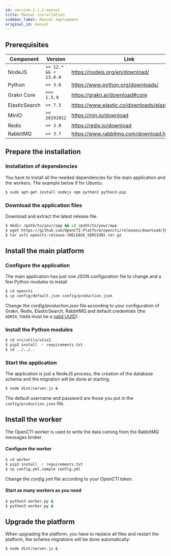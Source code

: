 ```yaml
---
id: version-2.1.2-manual
title: Manual installation
sidebar_label: Manual deployment
original_id: manual
---
```


## Prerequisites

| Component     | Version               | Link                                                      |
| ------------- |-----------------------| ----------------------------------------------------------|
| NodeJS        | `>= 12.* && < 13.0.0` | https://nodejs.org/en/download/                           |
| Python        | `>= 3.6`              | https://www.python.org/downloads/                         |
| Grakn Core    | `=== 1.5.9`           | https://grakn.ai/download#core                            |
| ElasticSearch | `>= 7.5`              | https://www.elastic.co/downloads/elasticsearch            |
| MinIO         | `>= 20191012`         | https://min.io/download                                   |
| Redis         | `>= 3.0`              | https://redis.io/download                                 |
| RabbitMQ      | `>= 3.7`              | https://www.rabbitmq.com/download.html                    |

## Prepare the installation

### Installation of dependencies

You have to install all the needed dependencies for the main application and the workers. The example below if for Ubuntu:

```bash
$ sudo apt-get install nodejs npm python3 python3-pip 
```

### Download the application files

Download and extract the latest release file.

```bash
$ mkdir /path/to/your/app && cd /path/to/your/app
$ wget https://github.com/OpenCTI-Platform/opencti/releases/download/{RELEASE_VERSION}/opencti-release-{RELEASE_VERSION}.tar.gz
$ tar xvfz opencti-release-{RELEASE_VERSION}.tar.gz
```

## Install the main platform

### Configure the application

The main application has just one JSON configuration file to change and a few Python modules to install

```bash
$ cd opencti
$ cp config/default.json config/production.json
```

Change the *config/production.json* file according to your configuration of Grakn, Redis, ElasticSearch, RabbitMQ and default credentials (the `ADMIN_TOKEN` must be a [valid UUID](https://www.uuidgenerator.net/)).

### Install the Python modules
```bash
$ cd src/utils/stix2
$ pip3 install -r requirements.txt
$ cd ../../..
```

### Start the application

The application is just a NodeJS process, the creation of the database schema and the migration will be done at starting.

```bash
$ node dist/server.js &
```

The default username and password are those you put in the `config/production.json` file.

## Install the worker

The OpenCTI worker is used to write the data coming from the RabbitMQ messages broker.

#### Configure the worker

```bash
$ cd worker
$ pip3 install -r requirements.txt
$ cp config.yml.sample config.yml
```

Change the *config.yml* file according to your OpenCTI token.

#### Start as many workers as you need
```bash
$ python3 worker.py &
$ python3 worker.py &
```

## Upgrade the platform

When upgrading the platform, you have to replace all files and restart the platform, the schema migrations will be done automatically:

```bash
$ node dist/server.js &
```